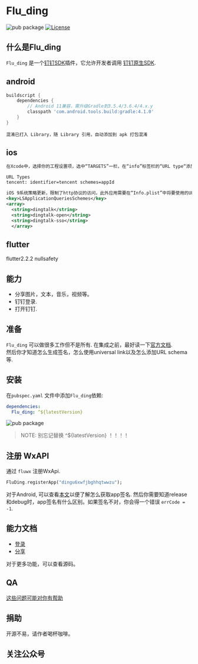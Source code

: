 # Flu_ding

![pub package](https://img.shields.io/pub/v/flu_ding.svg)
[![License](https://img.shields.io/badge/License-Apache%202.0-blue.svg)](./doc/QA_CN.md)

## 什么是Flu_ding

`Flu_ding` 是一个[钉钉SDK](https://developers.dingtalk.com/document/mobile-app-guide)插件，它允许开发者调用
[钉钉原生SDK](https://developers.weixin.qq.com/doc/oplatform/Mobile_App/Resource_Center_Homepage.html).

## android

```groovy
buildscript {
    dependencies {
        // Android 11兼容，需升级Gradle到3.5.4/3.6.4/4.x.y
        classpath 'com.android.tools.build:gradle:4.1.0'
    }
}
```

` 混淆已打入 Library，随 Library 引用，自动添加到 apk 打包混淆 `

## ios

``` xml
在Xcode中，选择你的工程设置项，选中“TARGETS”一栏，在“info”标签栏的“URL type“添加“URL scheme”为你所注册的应用程序id

URL Types
tencent: identifier=tencent schemes=appId
```

``` xml
iOS 9系统策略更新，限制了http协议的访问，此外应用需要在“Info.plist”中将要使用的URL Schemes列为白名单，才可正常检查其他应用是否安装。
<key>LSApplicationQueriesSchemes</key>
<array>
  <string>dingtalk</string>
  <string>dingtalk-open</string>
  <string>dingtalk-sso</string>
  </array>
```

## flutter

  flutter2.2.2 nullsafety

## 能力

- 分享图片，文本，音乐，视频等。
- 钉钉登录.
- 打开钉钉.

## 准备

`Flu_ding` 可以做很多工作但不是所有. 在集成之前，最好读一下[官方文档](https://developers.dingtalk.com/document/mobile-app-guide).  
 然后你才知道怎么生成签名，怎么使用universal link以及怎么添加URL schema等.

## 安装

在`pubspec.yaml` 文件中添加`Flu_ding`依赖:

```yaml
dependencies:
  Flu_ding: ^${latestVersion}
```

![pub package](https://img.shields.io/pub/v/fluwx.svg)

> NOTE: 别忘记替换 ^${latestVersion} ！！！！

## 注册 WxAPI

通过 `fluwx` 注册WxApi.

```dart
FluDing.registerApp("dingu6xwfjbghhqtwwzu");
```

对于Android, 可以查看[本文](https://developers.dingtalk.com/document/mobile-app-guide/sdk-download?spm=ding_open_doc.document.0.0.350710afk92z1R#section-gz5-iof-0ni)以便了解怎么获取app签名.
然后你需要知道release和debug时，app签名有什么区别。如果签名不对，你会得一个错误 `errCode = -1`.

## 能力文档

- [登录](./doc/AUTH_CN.md)
- [分享](./doc/SHARE_CN.md)

对于更多功能，可以查看源码。

## QA

[这些问题可能对你有帮助](./doc/QA_CN.md)

## 捐助

开源不易，请作者喝杯咖啡。

## 关注公众号
